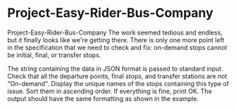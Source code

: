 # Project-Easy-Rider-Bus-Company
Project-Easy-Rider-Bus-Company
The work seemed tedious and endless, but it finally looks like we're getting there. There is only one more point left in the specification that we need to check and fix: on-demand stops cannot be initial, final, or transfer stops.

The string containing the data in JSON format is passed to standard input. Check that all the departure points, final stops, and transfer stations are not "On-demand". Display the unique names of the stops containing this type of issue. Sort them in ascending order. If everything is fine, print OK. The output should have the same formatting as shown in the example.
